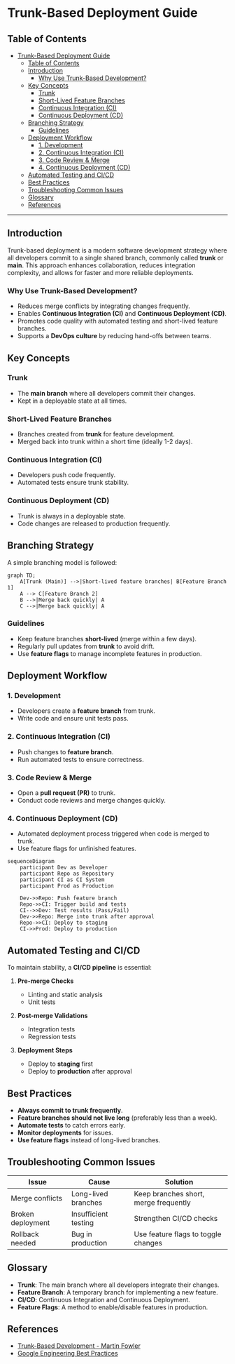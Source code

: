 # Trunk-Based Deployment Guide

## Table of Contents

- [Trunk-Based Deployment Guide](#trunk-based-deployment-guide)
  - [Table of Contents](#table-of-contents)
  - [Introduction](#introduction)
    - [Why Use Trunk-Based Development?](#why-use-trunk-based-development)
  - [Key Concepts](#key-concepts)
    - [Trunk](#trunk)
    - [Short-Lived Feature Branches](#short-lived-feature-branches)
    - [Continuous Integration (CI)](#continuous-integration-ci)
    - [Continuous Deployment (CD)](#continuous-deployment-cd)
  - [Branching Strategy](#branching-strategy)
    - [Guidelines](#guidelines)
  - [Deployment Workflow](#deployment-workflow)
    - [1. Development](#1-development)
    - [2. Continuous Integration (CI)](#2-continuous-integration-ci)
    - [3. Code Review \& Merge](#3-code-review--merge)
    - [4. Continuous Deployment (CD)](#4-continuous-deployment-cd)
  - [Automated Testing and CI/CD](#automated-testing-and-cicd)
  - [Best Practices](#best-practices)
  - [Troubleshooting Common Issues](#troubleshooting-common-issues)
  - [Glossary](#glossary)
  - [References](#references)

---

## Introduction

Trunk-based deployment is a modern software development strategy where all developers commit to a single shared branch, commonly called **trunk** or **main**. This approach enhances collaboration, reduces integration complexity, and allows for faster and more reliable deployments.

### Why Use Trunk-Based Development?

- Reduces merge conflicts by integrating changes frequently.
- Enables **Continuous Integration (CI)** and **Continuous Deployment (CD)**.
- Promotes code quality with automated testing and short-lived feature branches.
- Supports a **DevOps culture** by reducing hand-offs between teams.

## Key Concepts

### Trunk

- The **main branch** where all developers commit their changes.
- Kept in a deployable state at all times.

### Short-Lived Feature Branches

- Branches created from **trunk** for feature development.
- Merged back into trunk within a short time (ideally 1-2 days).

### Continuous Integration (CI)

- Developers push code frequently.
- Automated tests ensure trunk stability.

### Continuous Deployment (CD)

- Trunk is always in a deployable state.
- Code changes are released to production frequently.

## Branching Strategy

A simple branching model is followed:

```mermaid
graph TD;
    A[Trunk (Main)] -->|Short-lived feature branches| B[Feature Branch 1]
    A --> C[Feature Branch 2]
    B -->|Merge back quickly| A
    C -->|Merge back quickly| A
```

### Guidelines

- Keep feature branches **short-lived** (merge within a few days).
- Regularly pull updates from **trunk** to avoid drift.
- Use **feature flags** to manage incomplete features in production.

## Deployment Workflow

### 1. Development

- Developers create a **feature branch** from trunk.
- Write code and ensure unit tests pass.

### 2. Continuous Integration (CI)

- Push changes to **feature branch**.
- Run automated tests to ensure correctness.

### 3. Code Review & Merge

- Open a **pull request (PR)** to trunk.
- Conduct code reviews and merge changes quickly.

### 4. Continuous Deployment (CD)

- Automated deployment process triggered when code is merged to trunk.
- Use feature flags for unfinished features.

```mermaid
sequenceDiagram
    participant Dev as Developer
    participant Repo as Repository
    participant CI as CI System
    participant Prod as Production

    Dev->>Repo: Push feature branch
    Repo->>CI: Trigger build and tests
    CI-->>Dev: Test results (Pass/Fail)
    Dev->>Repo: Merge into trunk after approval
    Repo->>CI: Deploy to staging
    CI->>Prod: Deploy to production
```

## Automated Testing and CI/CD

To maintain stability, a **CI/CD pipeline** is essential:

1. **Pre-merge Checks**

   - Linting and static analysis
   - Unit tests

2. **Post-merge Validations**

   - Integration tests
   - Regression tests

3. **Deployment Steps**

   - Deploy to **staging** first
   - Deploy to **production** after approval

## Best Practices

- **Always commit to trunk frequently**.
- **Feature branches should not live long** (preferably less than a week).
- **Automate tests** to catch errors early.
- **Monitor deployments** for issues.
- **Use feature flags** instead of long-lived branches.

## Troubleshooting Common Issues

| Issue             | Cause                | Solution                              |
| ----------------- | -------------------- | ------------------------------------- |
| Merge conflicts   | Long-lived branches  | Keep branches short, merge frequently |
| Broken deployment | Insufficient testing | Strengthen CI/CD checks               |
| Rollback needed   | Bug in production    | Use feature flags to toggle changes   |

## Glossary

- **Trunk**: The main branch where all developers integrate their changes.
- **Feature Branch**: A temporary branch for implementing a new feature.
- **CI/CD**: Continuous Integration and Continuous Deployment.
- **Feature Flags**: A method to enable/disable features in production.

## References

- [Trunk-Based Development - Martin Fowler](https://martinfowler.com/articles/branching-patterns.html)
- [Google Engineering Best Practices](https://opensource.google/docs/releasing/branching/)
